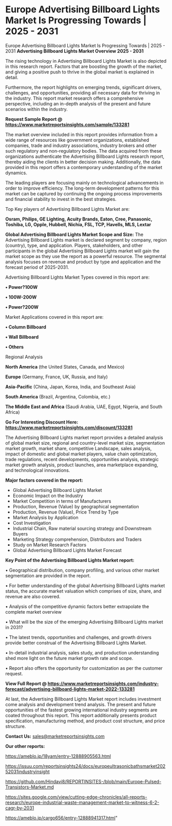 # Europe Advertising Billboard Lights Market Is Progressing Towards | 2025 - 2031
Europe Advertising Billboard Lights Market Is Progressing Towards | 2025 - 2031
<Strong> Advertising Billboard Lights Market Overview 2025 - 2031</strong>

The rising technology in Advertising Billboard Lights Market is also depicted in this research report. Factors that are boosting the growth of the market, and giving a positive push to thrive in the global market is explained in detail.

Furthermore, the report highlights on emerging trends, significant drivers, challenges, and opportunities, providing all necessary data for thriving in the industry. This report market research offers a comprehensive perspective, including an in-depth analysis of the present and future scenarios within the industry.

<strong>Request Sample Report @ <a href=https://www.marketreportsinsights.com/sample/133281>https://www.marketreportsinsights.com/sample/133281</a></strong>

The market overview included in this report provides information from a wide range of resources like government organizations, established companies, trade and industry associations, industry brokers and other such regulatory and non-regulatory bodies. The data acquired from these organizations authenticate the Advertising Billboard Lights research report, thereby aiding the clients in better decision making. Additionally, the data provided in this report offers a contemporary understanding of the market dynamics.

The leading players are focusing mainly on technological advancements in order to improve efficiency. The long-term development patterns for this market can be captured by continuing the ongoing process improvements and financial stability to invest in the best strategies.

Top Key players of Advertising Billboard Lights Market are:

<strong>Osram, Philips, GE Lighting, Acuity Brands, Eaton, Cree, Panasonic, Toshiba, LG, Opple, Hubbell, Nichia, FSL, TCP, Havells, MLS, Lextar</strong>

<strong><b>Global Advertising Billboard Lights Market Scope and Size:</b></strong>
The Advertising Billboard Lights market is declared segment by company, region (country), type, and application. Players, stakeholders, and other participants in the global Advertising Billboard Lights market will gain the market scope as they use the report as a powerful resource. The segmental analysis focuses on revenue and product by type and application and the forecast period of 2025-2031.

Advertising Billboard Lights Market Types covered in this report are:

<strong>• Power?100W

• 100W-200W

• Power?200W</strong>

Market Applications covered in this report are:

<strong>• Column Billboard

• Wall Billboard

• Others</strong> 

Regional Analysis

<strong>North America</strong> (the United States, Canada, and Mexico)

<strong>Europe</strong> (Germany, France, UK, Russia, and Italy)

<strong>Asia-Pacific</strong> (China, Japan, Korea, India, and Southeast Asia)

<strong>South America</strong> (Brazil, Argentina, Colombia, etc.)

<strong>The Middle East and Africa</strong> (Saudi Arabia, UAE, Egypt, Nigeria, and South Africa)

<strong>Go For Interesting Discount Here: <a href=https://www.marketreportsinsights.com/discount/133281>https://www.marketreportsinsights.com/discount/133281</a></strong>

The Advertising Billboard Lights market report provides a detailed analysis of global market size, regional and country-level market size, segmentation market growth, market share, competitive Landscape, sales analysis, impact of domestic and global market players, value chain optimization, trade regulations, recent developments, opportunities analysis, strategic market growth analysis, product launches, area marketplace expanding, and technological innovations.

<strong><b>Major factors covered in the report:</b></strong>
<ul>
  <li>Global Advertising Billboard Lights Market </li>
  <li>Economic Impact on the Industry</li>
  <li>Market Competition in terms of Manufacturers</li>
  <li>Production, Revenue (Value) by geographical segmentation</li>
  <li>Production, Revenue (Value), Price Trend by Type</li>
  <li>Market Analysis by Application</li>
  <li>Cost Investigation</li>
  <li>Industrial Chain, Raw material sourcing strategy and Downstream Buyers</li>
  <li>Marketing Strategy comprehension, Distributors and Traders</li>
  <li>Study on Market Research Factors</li>
  <li>Global Advertising Billboard Lights Market Forecast</li>
</ul>

<strong><b>Key Point of the Advertising Billboard Lights Market report:</b></strong>

• Geographical distribution, company profiling, and various other market segmentation are provided in the report.

• For better understanding of the global Advertising Billboard Lights market status, the accurate market valuation which comprises of size, share, and revenue are also covered.

• Analysis of the competitive dynamic factors better extrapolate the complete market overview

• What will be the size of the emerging Advertising Billboard Lights market in 2031?

• The latest trends, opportunities and challenges, and growth drivers provide better construal of the Advertising Billboard Lights Market.

• In-detail industrial analysis, sales study, and production understanding shed more light on the future market growth rate and scope.

• Report also offers the opportunity for customization as per the customer request.

<strong><b>View Full Report @ <a href=https://www.marketreportsinsights.com/industry-forecast/advertising-billboard-lights-market-2022-133281>https://www.marketreportsinsights.com/industry-forecast/advertising-billboard-lights-market-2022-133281</a></b></strong>


At last, the Advertising Billboard Lights Market report includes investment come analysis and development trend analysis. The present and future opportunities of the fastest growing international industry segments are coated throughout this report. This report additionally presents product specification, manufacturing method, and product cost structure, and price structure.

<strong>Contact Us:</strong>
sales@marketreportsinsights.com

<strong>Our other reports:</strong>

<a href=https://ameblo.jp/18yam/entry-12888905563.html>https://ameblo.jp/18yam/entry-12888905563.html</a>

<a href=https://issuu.com/reportsinsights24/docs/europeultrasonicbathsmarket20252031industryinsight>https://issuu.com/reportsinsights24/docs/europeultrasonicbathsmarket20252031industryinsight</a>

<a href=https://github.com/Hindavi8/REPORTINSITES-/blob/main/Europe-Pulsed-Transistors-Market.md>https://github.com/Hindavi8/REPORTINSITES-/blob/main/Europe-Pulsed-Transistors-Market.md</a>

<a href=https://sites.google.com/view/cutting-edge-chronicles/all-reports-research/europe-industrial-waste-management-market-to-witness-6-2-cagr-by-2031>https://sites.google.com/view/cutting-edge-chronicles/all-reports-research/europe-industrial-waste-management-market-to-witness-6-2-cagr-by-2031</a>

<a href=https://ameblo.jp/cargo656/entry-12888941317.html>https://ameblo.jp/cargo656/entry-12888941317.html</a>"
